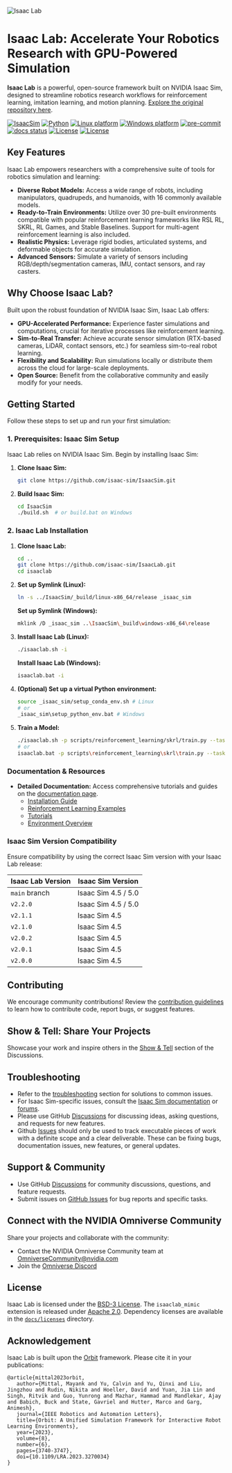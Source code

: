 ![Isaac Lab](docs/source/_static/isaaclab.jpg)

# Isaac Lab: Accelerate Your Robotics Research with GPU-Powered Simulation

**Isaac Lab** is a powerful, open-source framework built on NVIDIA Isaac Sim, designed to streamline robotics research workflows for reinforcement learning, imitation learning, and motion planning. [Explore the original repository here](https://github.com/isaac-sim/IsaacLab).

[![IsaacSim](https://img.shields.io/badge/IsaacSim-5.0.0-silver.svg)](https://docs.isaacsim.omniverse.nvidia.com/latest/index.html)
[![Python](https://img.shields.io/badge/python-3.11-blue.svg)](https://docs.python.org/3/whatsnew/3.11.html)
[![Linux platform](https://img.shields.io/badge/platform-linux--64-orange.svg)](https://releases.ubuntu.com/22.04/)
[![Windows platform](https://img.shields.io/badge/platform-windows--64-orange.svg)](https://www.microsoft.com/en-us/)
[![pre-commit](https://img.shields.io/github/actions/workflow/status/isaac-sim/IsaacLab/pre-commit.yaml?logo=pre-commit&logoColor=white&label=pre-commit&color=brightgreen)](https://github.com/isaac-sim/IsaacLab/actions/workflows/pre-commit.yaml)
[![docs status](https://img.shields.io/github/actions/workflow/status/isaac-sim/IsaacLab/docs.yaml?label=docs&color=brightgreen)](https://github.com/isaac-sim/IsaacLab/actions/workflows/docs.yaml)
[![License](https://img.shields.io/badge/license-BSD--3-yellow.svg)](https://opensource.org/licenses/BSD-3-Clause)
[![License](https://img.shields.io/badge/license-Apache--2.0-yellow.svg)](https://opensource.org/license/apache-2-0)

## Key Features

Isaac Lab empowers researchers with a comprehensive suite of tools for robotics simulation and learning:

*   **Diverse Robot Models:** Access a wide range of robots, including manipulators, quadrupeds, and humanoids, with 16 commonly available models.
*   **Ready-to-Train Environments:** Utilize over 30 pre-built environments compatible with popular reinforcement learning frameworks like RSL RL, SKRL, RL Games, and Stable Baselines.  Support for multi-agent reinforcement learning is also included.
*   **Realistic Physics:** Leverage rigid bodies, articulated systems, and deformable objects for accurate simulation.
*   **Advanced Sensors:** Simulate a variety of sensors including RGB/depth/segmentation cameras, IMU, contact sensors, and ray casters.

## Why Choose Isaac Lab?

Built upon the robust foundation of NVIDIA Isaac Sim, Isaac Lab offers:

*   **GPU-Accelerated Performance:** Experience faster simulations and computations, crucial for iterative processes like reinforcement learning.
*   **Sim-to-Real Transfer:**  Achieve accurate sensor simulation (RTX-based cameras, LiDAR, contact sensors, etc.) for seamless sim-to-real robot learning.
*   **Flexibility and Scalability:** Run simulations locally or distribute them across the cloud for large-scale deployments.
*   **Open Source:** Benefit from the collaborative community and easily modify for your needs.

## Getting Started

Follow these steps to set up and run your first simulation:

### 1. Prerequisites: Isaac Sim Setup

Isaac Lab relies on NVIDIA Isaac Sim. Begin by installing Isaac Sim:

1.  **Clone Isaac Sim:**
    ```bash
    git clone https://github.com/isaac-sim/IsaacSim.git
    ```
2.  **Build Isaac Sim:**
    ```bash
    cd IsaacSim
    ./build.sh  # or build.bat on Windows
    ```

### 2. Isaac Lab Installation

1.  **Clone Isaac Lab:**
    ```bash
    cd ..
    git clone https://github.com/isaac-sim/IsaacLab.git
    cd isaaclab
    ```
2.  **Set up Symlink (Linux):**
    ```bash
    ln -s ../IsaacSim/_build/linux-x86_64/release _isaac_sim
    ```
    **Set up Symlink (Windows):**
    ```bash
    mklink /D _isaac_sim ..\IsaacSim\_build\windows-x86_64\release
    ```
3.  **Install Isaac Lab (Linux):**
    ```bash
    ./isaaclab.sh -i
    ```
    **Install Isaac Lab (Windows):**
    ```bash
    isaaclab.bat -i
    ```
4.  **(Optional) Set up a virtual Python environment:**
    ```bash
    source _isaac_sim/setup_conda_env.sh # Linux
    # or
    _isaac_sim\setup_python_env.bat # Windows
    ```
5.  **Train a Model:**
    ```bash
    ./isaaclab.sh -p scripts/reinforcement_learning/skrl/train.py --task Isaac-Ant-v0 --headless  # Linux
    # or
    isaaclab.bat -p scripts\reinforcement_learning\skrl\train.py --task Isaac-Ant-v0 --headless  # Windows
    ```

### Documentation & Resources

*   **Detailed Documentation:** Access comprehensive tutorials and guides on the [documentation page](https://isaac-sim.github.io/IsaacLab).
    *   [Installation Guide](https://isaac-sim.github.io/IsaacLab/main/source/setup/installation/index.html#local-installation)
    *   [Reinforcement Learning Examples](https://isaac-sim.github.io/IsaacLab/main/source/overview/reinforcement-learning/rl_existing_scripts.html)
    *   [Tutorials](https://isaac-sim.github.io/IsaacLab/main/source/tutorials/index.html)
    *   [Environment Overview](https://isaac-sim.github.io/IsaacLab/main/source/overview/environments.html)

### Isaac Sim Version Compatibility

Ensure compatibility by using the correct Isaac Sim version with your Isaac Lab release:

| Isaac Lab Version | Isaac Sim Version |
| ----------------- | ----------------- |
| `main` branch     | Isaac Sim 4.5 / 5.0 |
| `v2.2.0`          | Isaac Sim 4.5 / 5.0 |
| `v2.1.1`          | Isaac Sim 4.5       |
| `v2.1.0`          | Isaac Sim 4.5       |
| `v2.0.2`          | Isaac Sim 4.5       |
| `v2.0.1`          | Isaac Sim 4.5       |
| `v2.0.0`          | Isaac Sim 4.5       |

## Contributing

We encourage community contributions!  Review the [contribution guidelines](https://isaac-sim.github.io/IsaacLab/main/source/refs/contributing.html) to learn how to contribute code, report bugs, or suggest features.

## Show & Tell: Share Your Projects

Showcase your work and inspire others in the [Show & Tell](https://github.com/isaac-sim/IsaacLab/discussions/categories/show-and-tell) section of the Discussions.

## Troubleshooting

*   Refer to the [troubleshooting](https://isaac-sim.github.io/IsaacLab/main/source/refs/troubleshooting.html) section for solutions to common issues.
*   For Isaac Sim-specific issues, consult the [Isaac Sim documentation](https://docs.omniverse.nvidia.com/app_isaacsim/app_isaacsim/overview.html) or [forums](https://forums.developer.nvidia.com/c/agx-autonomous-machines/isaac/67).
*   Please use GitHub [Discussions](https://github.com/isaac-sim/IsaacLab/discussions) for discussing ideas, asking questions, and requests for new features.
*   Github [Issues](https://github.com/isaac-sim/IsaacLab/issues) should only be used to track executable pieces of work with a definite scope and a clear deliverable. These can be fixing bugs, documentation issues, new features, or general updates.

## Support & Community

*   Use GitHub [Discussions](https://github.com/isaac-sim/IsaacLab/discussions) for community discussions, questions, and feature requests.
*   Submit issues on [GitHub Issues](https://github.com/isaac-sim/IsaacLab/issues) for bug reports and specific tasks.

## Connect with the NVIDIA Omniverse Community

Share your projects and collaborate with the community:

*   Contact the NVIDIA Omniverse Community team at OmniverseCommunity@nvidia.com
*   Join the [Omniverse Discord](https://discord.com/invite/nvidiaomniverse)

## License

Isaac Lab is licensed under the [BSD-3 License](LICENSE). The `isaaclab_mimic` extension is released under [Apache 2.0](LICENSE-mimic). Dependency licenses are available in the [`docs/licenses`](docs/licenses) directory.

## Acknowledgement

Isaac Lab is built upon the [Orbit](https://isaac-orbit.github.io/) framework. Please cite it in your publications:

```
@article{mittal2023orbit,
   author={Mittal, Mayank and Yu, Calvin and Yu, Qinxi and Liu, Jingzhou and Rudin, Nikita and Hoeller, David and Yuan, Jia Lin and Singh, Ritvik and Guo, Yunrong and Mazhar, Hammad and Mandlekar, Ajay and Babich, Buck and State, Gavriel and Hutter, Marco and Garg, Animesh},
   journal={IEEE Robotics and Automation Letters},
   title={Orbit: A Unified Simulation Framework for Interactive Robot Learning Environments},
   year={2023},
   volume={8},
   number={6},
   pages={3740-3747},
   doi={10.1109/LRA.2023.3270034}
}
```